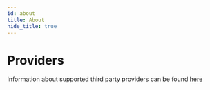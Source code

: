 ```yaml
---
id: about
title: About
hide_title: true
---
```


# Providers

Information about supported third party providers can be found [here](./../../thirdparty/providers/about)